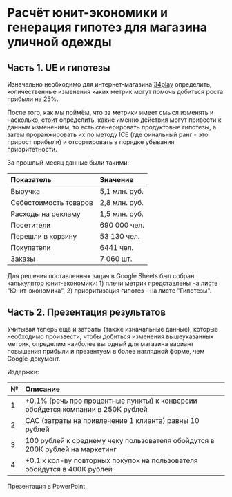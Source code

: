 # Расчёт юнит-экономики и генерация гипотез для магазина уличной одежды

## Часть 1. UE и гипотезы
Изначально необходимо для интернет-магазина [34play](https://www.34play.me/) определить, количественные изменения каких метрик могут помочь добиться роста прибыли на 25%.

После того, как мы поймём, что за метрики имеет смысл изменять и насколько, стоит определить, какие именно действия могут привести к данным изменениям, то есть сгенерировать продуктовые гипотезы, а затем проранжировать их по методу ICE (где финальный ранг - это прирост прибыли) и отсортировать в порядке убывания приоритетности.

За прошлый месяц данные были такими:

|Показатель |Значение|
|:-----------|:---------|
|Выручка|5,1 млн. руб.|
|Себестоимость товаров|2,8 млн. руб.|
|Расходы на рекламу|1,5 млн. руб.|
|Посетители|690 000 чел.|
|Перешли в корзину|53 130 чел.|
|Покупатели|6441 чел.|
|Заказы|7 060 шт.|

Для решения поставленных задач в Google Sheets был собран калькулятор юнит-экономики: 1) плечи метрик представлены на листе "Юнит-экономика", 2) приоритизация гипотез - на листе "Гипотезы".

## Часть 2. Презентация результатов
Учитывая теперь ещё и затраты (также изначальные данные), которые необходимо произвести, чтобы добиться изменения вышеуказанных метрик, определим наиболее выгодный для магазина вариант повышения прибыли и презентуем в более наглядной форме, чем Google-документ.

Издержки:

|№|Описание|
|:-|:------|
|1|+0,1% (речь про процентные пункты) к конверсии обойдется компании в 250К рублей|
|2|CAC (затраты на привлечение 1 клиента) равны 10 рублей|
|3|100 рублей к среднему чеку пользователя обойдутся в 200К рублей на маркетинг|
|4|+0,1 к кол-ву повторных покупок на пользователя обойдутся в 400К рублей|



Презентация в PowerPoint.
